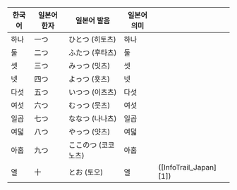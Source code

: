 | 한국어 | 일본어 한자 | 일본어 발음      | 일본어 의미 |                         |
| --- | ------ | ----------- | ------ | ----------------------- |
| 하나  | 一つ     | ひとつ (히토츠)   | 하나     |                         |
| 둘   | 二つ     | ふたつ (후타츠)   | 둘      |                         |
| 셋   | 三つ     | みっつ (밋츠)    | 셋      |                         |
| 넷   | 四つ     | よっつ (욧츠)    | 넷      |                         |
| 다섯  | 五つ     | いつつ (이츠츠)   | 다섯     |                         |
| 여섯  | 六つ     | むっつ (뭇츠)    | 여섯     |                         |
| 일곱  | 七つ     | ななつ (나나츠)   | 일곱     |                         |
| 여덟  | 八つ     | やっつ (얏츠)    | 여덟     |                         |
| 아홉  | 九つ     | ここのつ (코코노츠) | 아홉     |                         |
| 열   | 十      | とお (토오)     | 열      | ([InfoTrail\_Japan][1]) |
